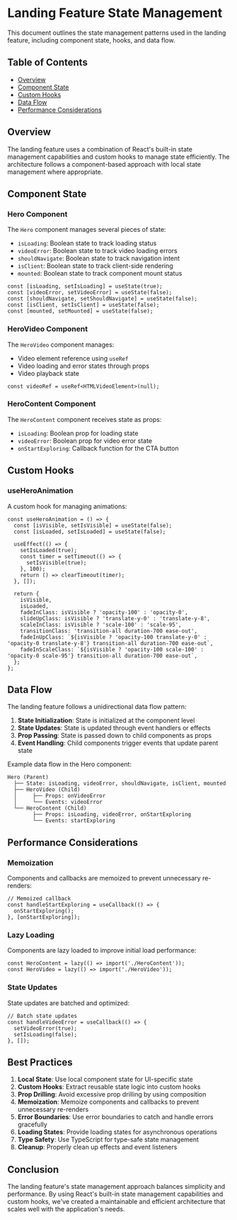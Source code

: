 # Landing Feature State Management

This document outlines the state management patterns used in the landing feature, including component state, hooks, and data flow.

## Table of Contents

- [Overview](#overview)
- [Component State](#component-state)
- [Custom Hooks](#custom-hooks)
- [Data Flow](#data-flow)
- [Performance Considerations](#performance-considerations)

## Overview

The landing feature uses a combination of React's built-in state management capabilities and custom hooks to manage state efficiently. The architecture follows a component-based approach with local state management where appropriate.

## Component State

### Hero Component

The `Hero` component manages several pieces of state:

- `isLoading`: Boolean state to track loading status
- `videoError`: Boolean state to track video loading errors
- `shouldNavigate`: Boolean state to track navigation intent
- `isClient`: Boolean state to track client-side rendering
- `mounted`: Boolean state to track component mount status

```tsx
const [isLoading, setIsLoading] = useState(true);
const [videoError, setVideoError] = useState(false);
const [shouldNavigate, setShouldNavigate] = useState(false);
const [isClient, setIsClient] = useState(false);
const [mounted, setMounted] = useState(false);
```

### HeroVideo Component

The `HeroVideo` component manages:

- Video element reference using `useRef`
- Video loading and error states through props
- Video playback state

```tsx
const videoRef = useRef<HTMLVideoElement>(null);
```

### HeroContent Component

The `HeroContent` component receives state as props:

- `isLoading`: Boolean prop for loading state
- `videoError`: Boolean prop for video error state
- `onStartExploring`: Callback function for the CTA button

## Custom Hooks

### useHeroAnimation

A custom hook for managing animations:

```tsx
const useHeroAnimation = () => {
  const [isVisible, setIsVisible] = useState(false);
  const [isLoaded, setIsLoaded] = useState(false);

  useEffect(() => {
    setIsLoaded(true);
    const timer = setTimeout(() => {
      setIsVisible(true);
    }, 100);
    return () => clearTimeout(timer);
  }, []);

  return {
    isVisible,
    isLoaded,
    fadeInClass: isVisible ? 'opacity-100' : 'opacity-0',
    slideUpClass: isVisible ? 'translate-y-0' : 'translate-y-8',
    scaleInClass: isVisible ? 'scale-100' : 'scale-95',
    transitionClass: 'transition-all duration-700 ease-out',
    fadeInUpClass: `${isVisible ? 'opacity-100 translate-y-0' : 'opacity-0 translate-y-8'} transition-all duration-700 ease-out`,
    fadeInScaleClass: `${isVisible ? 'opacity-100 scale-100' : 'opacity-0 scale-95'} transition-all duration-700 ease-out`,
  };
};
```

## Data Flow

The landing feature follows a unidirectional data flow pattern:

1. **State Initialization**: State is initialized at the component level
2. **State Updates**: State is updated through event handlers or effects
3. **Prop Passing**: State is passed down to child components as props
4. **Event Handling**: Child components trigger events that update parent state

Example data flow in the Hero component:

```
Hero (Parent)
  ├── State: isLoading, videoError, shouldNavigate, isClient, mounted
  ├── HeroVideo (Child)
  │     ├── Props: onVideoError
  │     └── Events: videoError
  └── HeroContent (Child)
        ├── Props: isLoading, videoError, onStartExploring
        └── Events: startExploring
```

## Performance Considerations

### Memoization

Components and callbacks are memoized to prevent unnecessary re-renders:

```tsx
// Memoized callback
const handleStartExploring = useCallback(() => {
  onStartExploring();
}, [onStartExploring]);
```

### Lazy Loading

Components are lazy loaded to improve initial load performance:

```tsx
const HeroContent = lazy(() => import('./HeroContent'));
const HeroVideo = lazy(() => import('./HeroVideo'));
```

### State Updates

State updates are batched and optimized:

```tsx
// Batch state updates
const handleVideoError = useCallback(() => {
  setVideoError(true);
  setIsLoading(false);
}, []);
```

## Best Practices

1. **Local State**: Use local component state for UI-specific state
2. **Custom Hooks**: Extract reusable state logic into custom hooks
3. **Prop Drilling**: Avoid excessive prop drilling by using composition
4. **Memoization**: Memoize components and callbacks to prevent unnecessary re-renders
5. **Error Boundaries**: Use error boundaries to catch and handle errors gracefully
6. **Loading States**: Provide loading states for asynchronous operations
7. **Type Safety**: Use TypeScript for type-safe state management
8. **Cleanup**: Properly clean up effects and event listeners

## Conclusion

The landing feature's state management approach balances simplicity and performance. By using React's built-in state management capabilities and custom hooks, we've created a maintainable and efficient architecture that scales well with the application's needs. 